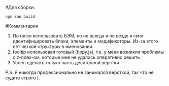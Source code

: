 #Для сборки:
``` 
npm run build
```

#Комментарии
1. Пытался использовать БЭМ, но не всегда и не везде я смог идентифицировать блоки, элементы и модификаторы. Из-за этого нет четкой структуры в именовании.
2. tooltip использовал готовый (tippy.js), т.к. у меня возникли проблемы с z-ndex-ом, которые мне не удалось оперативно решить
3. Успел сделать только часть десктопной верстки

P.S. Я никогда профессионально не занимался версткой, так что не судите строго ).